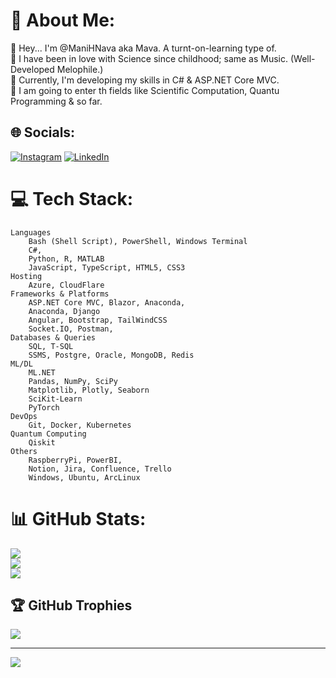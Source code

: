 # 💫 About Me:
🔭 Hey... I'm @ManiHNava aka Mava. A turnt-on-learning type of.                              
🤝 I have been in love with Science since childhood; same as Music. (Well-Developed Melophile.)                     
🌱 Currently, I'm developing my skills in C# & ASP.NET Core MVC.                        
💬 I am going to enter th fields like Scientific Computation, Quantu Programming & so far.                 


## 🌐 Socials:
[![Instagram](https://img.shields.io/badge/Instagram-%23E4405F.svg?logo=Instagram&logoColor=white)](https://instagram.com/Mani.H.Nava) [![LinkedIn](https://img.shields.io/badge/LinkedIn-%230077B5.svg?logo=linkedin&logoColor=white)](https://linkedin.com/in/mani-habibi-nava-259542263)

# 💻 Tech Stack:
	Languages
		Bash (Shell Script), PowerShell, Windows Terminal 
		C#, 
		Python, R, MATLAB
		JavaScript, TypeScript, HTML5, CSS3
	Hosting
		Azure, CloudFlare
	Frameworks & Platforms
		ASP.NET Core MVC, Blazor, Anaconda, 
		Anaconda, Django
		Angular, Bootstrap, TailWindCSS
		Socket.IO, Postman,
	Databases & Queries
		SQL, T-SQL
		SSMS, Postgre, Oracle, MongoDB, Redis
	ML/DL
		ML.NET
		Pandas, NumPy, SciPy
		Matplotlib, Plotly, Seaborn
		SciKit-Learn
		PyTorch
	DevOps
		Git, Docker, Kubernetes
	Quantum Computing
		Qiskit
	Others
		RaspberryPi, PowerBI,
		Notion, Jira, Confluence, Trello
		Windows, Ubuntu, ArcLinux


# 📊 GitHub Stats:
![](https://github-readme-stats.vercel.app/api?username=ManiHNava&theme=dracula&hide_border=false&include_all_commits=true&count_private=true)<br/>
![](https://github-readme-streak-stats.herokuapp.com/?user=ManiHNava&theme=dracula&hide_border=false)<br/>
![](https://github-readme-stats.vercel.app/api/top-langs/?username=ManiHNava&theme=dracula&hide_border=false&include_all_commits=true&count_private=true&layout=compact)

## 🏆 GitHub Trophies
![](https://github-profile-trophy.vercel.app/?username=ManiHNava&theme=radical&no-frame=false&no-bg=true&margin-w=4)

---
[![](https://visitcount.itsvg.in/api?id=ManiHNava&icon=0&color=4)](https://visitcount.itsvg.in)

<!-- Proudly created with GPRM ( https://gprm.itsvg.in ) -->

